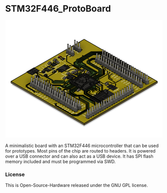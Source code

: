 # STM32F446_ProtoBoard
![STM32F446_ProtoBoard](https://github.com/Martin-Guenther/STM32F446_ProtoBoard/blob/master/STM32F446_ProtoBoard.png?raw=true)
  
A minimalistic board with an STM32F446 microcontroller that can be used for prototypes. Most pins of the chip are routed to headers. It is powered over a USB connector and can also act as a USB device. It has SPI flash memory included and must be programmed via SWD.

### License
This is Open-Source-Hardware released under the GNU GPL license.
